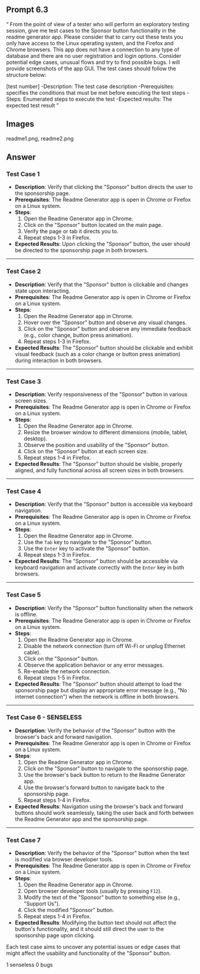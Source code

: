 ## Prompt 6.3

“
From the point of view of a tester who will perform an exploratory testing session, give me test cases to the Sponsor button functionality in the readme generator app. Please consider that to carry out these tests you only have access to the Linux operating system, and the Firefox and Chrome browsers. This app does not have a connection to any type of database and there are no user registration and login options. Consider potential edge cases, unusual flows and try to find possible bugs. I will provide screenshots of the app GUI. The test cases should follow the structure below:

[test number]
-Description: The test case description
-Prerequisites: specifies the conditions that must be met before executing the test steps
-Steps: Enumerated steps to execute the test
-Expected results: The expected test result
”

## Images

readme1.png, readme2.png

## Answer

### Test Case 1
- **Description**: Verify that clicking the "Sponsor" button directs the user to the sponsorship page.
- **Prerequisites**: The Readme Generator app is open in Chrome or Firefox on a Linux system.
- **Steps**:
  1. Open the Readme Generator app in Chrome.
  2. Click on the "Sponsor" button located on the main page.
  3. Verify the page or tab it directs you to.
  4. Repeat steps 1-3 in Firefox.
- **Expected Results**: Upon clicking the "Sponsor" button, the user should be directed to the sponsorship page in both browsers.

---

### Test Case 2
- **Description**: Verify that the "Sponsor" button is clickable and changes state upon interacting.
- **Prerequisites**: The Readme Generator app is open in Chrome or Firefox on a Linux system.
- **Steps**:
  1. Open the Readme Generator app in Chrome.
  2. Hover over the "Sponsor" button and observe any visual changes.
  3. Click on the "Sponsor" button and observe any immediate feedback (e.g., color change, button press animation).
  4. Repeat steps 1-3 in Firefox.
- **Expected Results**: The "Sponsor" button should be clickable and exhibit visual feedback (such as a color change or button press animation) during interaction in both browsers.

---

### Test Case 3
- **Description**: Verify responsiveness of the "Sponsor" button in various screen sizes.
- **Prerequisites**: The Readme Generator app is open in Chrome or Firefox on a Linux system.
- **Steps**:
  1. Open the Readme Generator app in Chrome.
  2. Resize the browser window to different dimensions (mobile, tablet, desktop).
  3. Observe the position and usability of the "Sponsor" button.
  4. Click on the "Sponsor" button at each screen size.
  5. Repeat steps 1-4 in Firefox.
- **Expected Results**: The "Sponsor" button should be visible, properly aligned, and fully functional across all screen sizes in both browsers.

---

### Test Case 4
- **Description**: Verify that the "Sponsor" button is accessible via keyboard navigation.
- **Prerequisites**: The Readme Generator app is open in Chrome or Firefox on a Linux system.
- **Steps**:
  1. Open the Readme Generator app in Chrome.
  2. Use the `Tab` key to navigate to the "Sponsor" button.
  3. Use the `Enter` key to activate the "Sponsor" button.
  4. Repeat steps 1-3 in Firefox.
- **Expected Results**: The "Sponsor" button should be accessible via keyboard navigation and activate correctly with the `Enter` key in both browsers.

---

### Test Case 5
- **Description**: Verify the "Sponsor" button functionality when the network is offline.
- **Prerequisites**: The Readme Generator app is open in Chrome or Firefox on a Linux system.
- **Steps**:
  1. Open the Readme Generator app in Chrome.
  2. Disable the network connection (turn off Wi-Fi or unplug Ethernet cable).
  3. Click on the "Sponsor" button.
  4. Observe the application behavior or any error messages.
  5. Re-enable the network connection.
  6. Repeat steps 1-5 in Firefox.
- **Expected Results**: The "Sponsor" button should attempt to load the sponsorship page but display an appropriate error message (e.g., "No internet connection") when the network is offline in both browsers.

---

### Test Case 6 - SENSELESS
- **Description**: Verify the behavior of the "Sponsor" button with the browser's back and forward navigation.
- **Prerequisites**: The Readme Generator app is open in Chrome or Firefox on a Linux system.
- **Steps**:
  1. Open the Readme Generator app in Chrome.
  2. Click on the "Sponsor" button to navigate to the sponsorship page.
  3. Use the browser's back button to return to the Readme Generator app.
  4. Use the browser's forward button to navigate back to the sponsorship page.
  5. Repeat steps 1-4 in Firefox.
- **Expected Results**: Navigation using the browser's back and forward buttons should work seamlessly, taking the user back and forth between the Readme Generator app and the sponsorship page.

---

### Test Case 7 
- **Description**: Verify the behavior of the "Sponsor" button when the text is modified via browser developer tools.
- **Prerequisites**: The Readme Generator app is open in Chrome or Firefox on a Linux system.
- **Steps**:
  1. Open the Readme Generator app in Chrome.
  2. Open browser developer tools (usually by pressing `F12`).
  3. Modify the text of the "Sponsor" button to something else (e.g., "Support Us").
  4. Click the modified "Sponsor" button.
  5. Repeat steps 1-4 in Firefox.
- **Expected Results**: Modifying the button text should not affect the button's functionality, and it should still direct the user to the sponsorship page upon clicking.

Each test case aims to uncover any potential issues or edge cases that might affect the usability and functionality of the "Sponsor" button.

1 senseless
0 bugs

